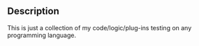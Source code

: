 ## Description
This is just a collection of my code/logic/plug-ins testing on any programming language.